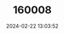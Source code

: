 ---
title: "160008"
category: "Graphium antheus"
draft: false
date: 2024-02-22 13:03:52
languages:
  Afrikaans: ["Jag-swaardstert"]
  English: ["Large Striped Swordtail"]
---